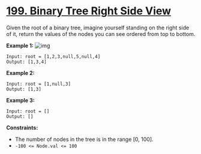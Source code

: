 # [199. Binary Tree Right Side View](https://leetcode.com/problems/binary-tree-right-side-view/)

Given the root of a binary tree, imagine yourself standing on the right side of it, return the values of the nodes you can see ordered from top to bottom.

 

**Example 1:**
![img](https://assets.leetcode.com/uploads/2021/02/14/tree.jpg)
```
Input: root = [1,2,3,null,5,null,4]
Output: [1,3,4]
```
**Example 2:**
```
Input: root = [1,null,3]
Output: [1,3]
```
**Example 3:**
```
Input: root = []
Output: []
```

**Constraints:**

- The number of nodes in the tree is in the range [0, 100].
- `-100 <= Node.val <= 100`